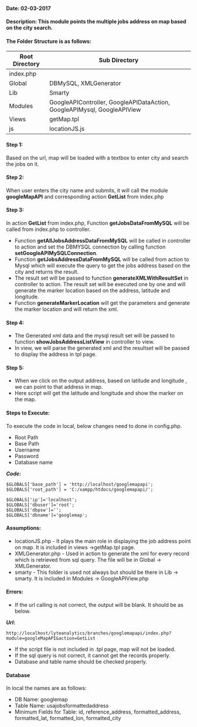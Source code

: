 #### Date: 02-03-2017
#### Description: This module points the multiple jobs address on map based on the city search.

#### The Folder Structure is as follows:

 Root Directory | Sub Directory 
------------ | -------------
index.php | 
Global | DBMySQL, XMLGenerator
Lib | Smarty
Modules | GoogleAPIController, GoogleAPIDataAction, GoogleAPIMysql, GoogleAPIView
Views | getMap.tpl
js | locationJS.js


#### Step 1:

Based on the url, map will be loaded with a textbox to enter city and search the jobs on it.

#### Step 2:

When user enters the city name and submits, it will call the module **googleMapAPI** and corresponding action **GetList** from index.php

#### Step 3:

In action **GetList** from index.php, Function **getJobsDataFromMySQL** will be called from index.php to controller.

- Function **getAllJobsAddressDataFromMySQL** will be called in controller to action and set the DBMYSQL connection by calling function **setGoogleAPIMySQLConnection**.
- Function **getJobsAddressDataFromMySQL** will be called from action to Mysql which will execute the query to get the jobs address based on the city and returns the result.
- The result set will be passed to function **generateXMLWithResultSet** in controller to action. The result set will be executed one by one and will generate the marker location based on the address, latitude and longitude.
- Function **generateMarkerLocation** will get the parameters and generate the marker location and will return the xml.

#### Step 4:

- The Generated xml data and the mysql result set will be passed to function **showJobsAddressListView** in controller to view.
- In view, we will parse the generated xml and the resultset will be passed to display the address in tpl page.

#### Step 5:

- When we click on the output address, based on latitude and longitude , we can point to that address in map.
- Here script will get the latitude and longitude and show the marker on the map.

#### Steps to Execute:

To execute the code in local, below changes need to done in config.php.

- Root Path
- Base Path
- Username
- Password
- Database name

 **_Code:_**
	
```
$GLOBALS['base_path'] = 'http://localhost/googlemapapi';
$GLOBALS['root_path'] = 'C:/xampp/htdocs/googlemapapi/';

$GLOBALS['ip']='localhost';
$GLOBALS['dbuser']='root';
$GLOBALS['dbpsw']='';
$GLOBALS['dbname']='googlemap';

```

#### Assumptions:

- locationJS.php - It plays the main role in displaying the job address point on map. It is included in views ->getMap.tpl page. 
- XMLGenerator.php - Used in action to generate the xml for every record which is retrieved from sql query. The file will be in Global -> XMLGenerator.
- smarty - This folder is used not always but should be there in Lib -> smarty. It is included in Modules -> GoogleAPIView.php


#### Errors:

- If the url calling is not correct, the output will be blank. It should be as below.

**_Url:_**
	
```
http://localhost/lyteanalytics/branches/googlemapapi/index.php?module=googleMapAPI&action=GetList
```

- If the script file is not included in .tpl page, map will not be loaded.
- If the sql query is not correct, it cannot get the records properly.
- Database and table name should be checked properly.

#### Database

In local the names are as follows:

- DB Name: googlemap
- Table Name: usajobsformattedaddress
- Minimum Fields for Table: id, reference_address, formatted_address, formatted_lat, formatted_lon, formatted_city













